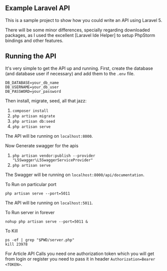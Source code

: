 ## Example Laravel API

 This is a sample project to show how you could write an API using Laravel 5.

 There will be some minor differences, specially regarding downloaded packages, as I used the
 excellent [Laravel Ide Helper] to setup
 PhpStorm bindings and other features.

## Running the API

It's very simple to get the API up and running. First, create the database (and database
user if necessary) and add them to the `.env` file.

```
DB_DATABASE=your_db_name
DB_USERNAME=your_db_user
DB_PASSWORD=your_password
```

Then install, migrate, seed, all that jazz:

1. `composer install`
2. `php artisan migrate`
3. `php artisan db:seed`
4. `php artisan serve`

The API will be running on `localhost:8000`.

Now Generate swagger for the apis

1. `php artisan vendor:publish --provider "L5Swagger\L5SwaggerServiceProvider"`
2. `php artisan serve`

The Swagger will be running on `localhost:8000/api/documentation`.

To Run on particular port 

`php artisan serve --port=5011`

The API will be running on `localhost:5011`.

To Run server in forever

`nohup php artisan serve --port=5011 &`

To Kill 

```
ps -ef | grep "$PWD/server.php"
kill 23978
```

For Article API Calls you need one authorization token which you will get from login or register you need to pass it in header `Authorization=Bearer <TOKEN>`.